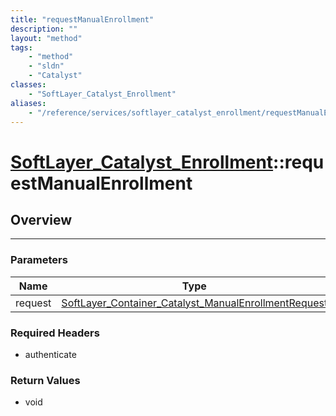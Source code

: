 ```yaml
---
title: "requestManualEnrollment"
description: ""
layout: "method"
tags:
    - "method"
    - "sldn"
    - "Catalyst"
classes:
    - "SoftLayer_Catalyst_Enrollment"
aliases:
    - "/reference/services/softlayer_catalyst_enrollment/requestManualEnrollment"
---
```

# [SoftLayer_Catalyst_Enrollment](/reference/services/SoftLayer_Catalyst_Enrollment)::requestManualEnrollment




## Overview 


-----

### Parameters 
|Name | Type | Description |
| --- | --- | --- |
|request| <a href='/reference/datatypes/SoftLayer_Container_Catalyst_ManualEnrollmentRequest'>SoftLayer_Container_Catalyst_ManualEnrollmentRequest </a>| |


### Required Headers
* authenticate


### Return Values
* void




